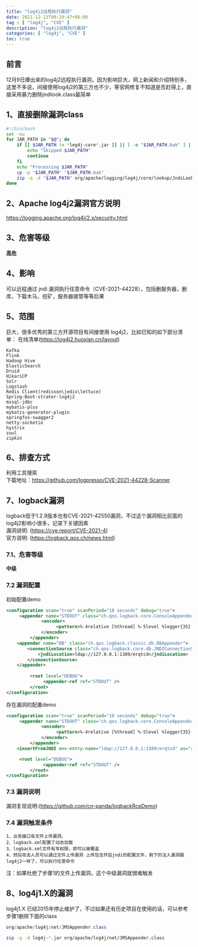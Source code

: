 ```yaml
---
title: "log4j2远程执行漏洞"
date: 2021-12-13T00:29:47+08:00
tag : [ "log4j", "CVE" ]
description: "log4j2远程执行漏洞"
categories: [ "log4j", "CVE" ]
toc: true
---
```


## 前言
12月9日爆出来的log4j2远程执行漏洞，因为影响巨大，网上新闻和介绍特别多，这里不多说，间接使用log4j2的第三方也不少，等官网修复不知道是否赶得上，直接采用暴力删除jndilook.class最简单

## 1、直接删除漏洞class
```bash
#!/bin/bash
set -eu
for JAR_PATH in "$@"; do
	if [[ $JAR_PATH != *log4j-core*.jar ]] || [ -e "$JAR_PATH.bak" ] || ! [ -f "$JAR_PATH" ]; then
		echo "Skipped $JAR_PATH"
		continue
	fi
	echo "Processing $JAR_PATH"
	cp -p "$JAR_PATH" "$JAR_PATH.bak"
	zip -q -d "$JAR_PATH" org/apache/logging/log4j/core/lookup/JndiLookup.class
done
```

## 2、Apache log4j2漏洞官方说明
https://logging.apache.org/log4j/2.x/security.html

## 3、危害等级
**高危**

## 4、影响
可以远程通过 jndi 漏洞执行任意命令（CVE-2021-44228），包括删服务器，删库，下载木马，挖矿，服务器接管等等后果

## 5、范围
巨大，很多优秀的第三方开源项目有间接使用 log4j2，比如已知的如下部分清单： 在线清单(https://log4j2.huoxian.cn/layout)
```
Kafka 
Flink 
Hadoop Hive	 
ElasticSearch 
Druid
HikariCP
Solr
Logstash 
Redis Client(redisson\jedis\lettuce)
Spring-Boot-strater-log4j2
mssql-jdbc
mybatis-plus
mybatis-generator-plugin
springfox-swagger2
netty-socketio
hystrix
zuul
zipkin 
```

## 6、排查方式
利用工具搜索  
下载地址：https://github.com/logpresso/CVE-2021-44228-Scanner

## 7、logback漏洞
logback低于1.2.9版本也有CVE-2021-42550漏洞，不过这个漏洞相比前面的log4j2影响小很多，记录下关键因素  
漏洞说明: (https://cve.report/CVE-2021-4)  
官方说明: (https://logback.qos.ch/news.html)

### 7.1、危害等级
**中级**

### 7.2 漏洞配置
初始配置demo
```xml
<configuration scan="true" scanPeriod="10 seconds" debug="true">  
　　　<appender name="STDOUT" class="ch.qos.logback.core.ConsoleAppender">  
    　　　　　 <encoder>  
    　　　　　　　　　<pattern>%-4relative [%thread] %-5level %logger{35} - %msg %n</pattern>  
    　　　　　 </encoder>  
    　　　</appender>  
    <appender name="DB" class="ch.qos.logback.classic.db.DBAppender">  
        <connectionSource class="ch.qos.logback.core.db.JNDIConnectionSource">  
            <jndiLocation>ldap://127.0.0.1:1389/erqtcd</jndiLocation>  
        </connectionSource>  
    </appender>  
  
    　　　<root level="DEBUG">  
    　　　　　　<appender-ref ref="STDOUT" />  
    　　　</root>  
</configuration>
```
存在漏洞的配置demo
```xml
<configuration scan="true" scanPeriod="10 seconds" debug="true">
　　　<appender name="STDOUT" class="ch.qos.logback.core.ConsoleAppender">
    　　　　　 <encoder>
    　　　　　　　　　<pattern>%-4relative [%thread] %-5level %logger{35} - %msg %n</pattern>
    　　　　　 </encoder>
    　　　</appender>
    <insertFromJNDI env-entry-name="ldap://127.0.0.1:1389/erqtcd" as="appName" />  

　　　<root level="DEBUG">
    　　　　　　<appender-ref ref="STDOUT" />
    　　　</root>
</configuration>
```

### 7.3 漏洞说明
漏洞复现说明:(https://github.com/cn-panda/logbackRceDemo)  

### 7.4 漏洞触发条件
```
1、业务接口有文件上传漏洞，
2、logback.xml配置了动态加载
3、logback.xml文件有写权限，即可以被覆盖
4、然后攻击人员可以通过文件上传漏洞 上传包含开启jndi的配置文件，剩下的注入漏洞跟log4j2一样了，可以执行任意命令
```
注：如果杜绝了步骤1的文件上传漏洞，这个中级漏洞就很难触发

## 8、log4j1.X的漏洞
log4j1.X 已经2015年停止维护了，不过如果还有历史项目在使用的话，可以参考步骤1删除下面的class
```java
org/apache/log4j/net/JMSAppender.class
```
```bash
zip -q -d log4j-*.jar org/apache/log4j/net/JMSAppender.class
```
